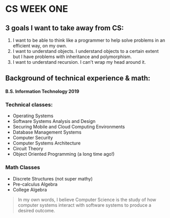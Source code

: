 # CS WEEK ONE

## 3 goals I want to take away from CS:

1. I want to be able to think like a programmer to help solve problems in an efficient way, on my own.
2. I want to understand objects. I understand objects to a certain extent but I have problems with inheritance and polymorphism.
3. I want to understand recursion. I can't wrap my head around it. 

## Background of technical experience & math:

#### B.S. Information Technology 2019

### Technical classes:

* Operating Systems
* Software Systems Analysis and Design
* Securing Mobile and Cloud Computing Environments
* Database Management Systems
* Computer Security
* Computer Systems Architecture
* Circuit Theory
* Object Oriented Programming (a long time ago!)

### Math Classes

* Discrete Structures (not super mathy)
* Pre-calculus Algebra
* College Algebra
  
> In my own words, I believe Computer Science is the study of how computer systems interact with software systems to produce a desired outcome. 